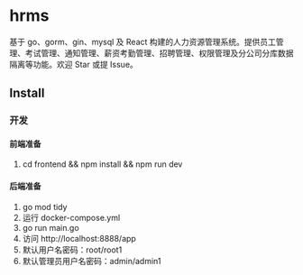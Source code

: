 # hrms

基于 go、gorm、gin、mysql 及 React 构建的人力资源管理系统。提供员工管理、考试管理、通知管理、薪资考勤管理、招聘管理、权限管理及分公司分库数据隔离等功能。欢迎 Star 或提 Issue。

## Install

### 开发

#### 前端准备

1. cd frontend && npm install && npm run dev

#### 后端准备

1. go mod tidy
2. 运行 docker-compose.yml
3. go run main.go
4. 访问 http://localhost:8888/app
5. 默认用户名密码：root/root1
6. 默认管理员用户名密码：admin/admin1
